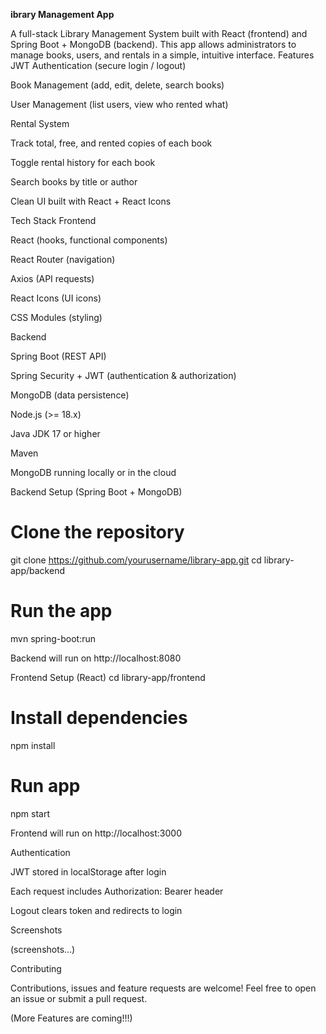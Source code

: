 <strong> ibrary Management App </strong>

A full-stack Library Management System built with React (frontend) and Spring Boot + MongoDB (backend).
This app allows administrators to manage books, users, and rentals in a simple, intuitive interface. 
 Features
 JWT Authentication (secure login / logout)

 Book Management (add, edit, delete, search books)

 User Management (list users, view who rented what)

 Rental System

Track total, free, and rented copies of each book

Toggle rental history for each book

Search books by title or author

Clean UI built with React + React Icons

Tech Stack
Frontend

React (hooks, functional components)

React Router (navigation)

Axios (API requests)

React Icons (UI icons)

CSS Modules (styling)

Backend

Spring Boot (REST API)

Spring Security + JWT (authentication & authorization)

MongoDB (data persistence)

Node.js
 (>= 18.x)

Java JDK 17
 or higher

Maven

MongoDB
 running locally or in the cloud

Backend Setup (Spring Boot + MongoDB)
# Clone the repository
git clone https://github.com/yourusername/library-app.git
cd library-app/backend

# Run the app
mvn spring-boot:run


Backend will run on http://localhost:8080

Frontend Setup (React)
cd library-app/frontend

# Install dependencies
npm install

# Run app
npm start


Frontend will run on http://localhost:3000

Authentication

JWT stored in localStorage after login

Each request includes Authorization: Bearer <token> header

Logout clears token and redirects to login

Screenshots

(screenshots...)

Contributing

Contributions, issues and feature requests are welcome!
Feel free to open an issue or submit a pull request.

(More Features are coming!!!)
